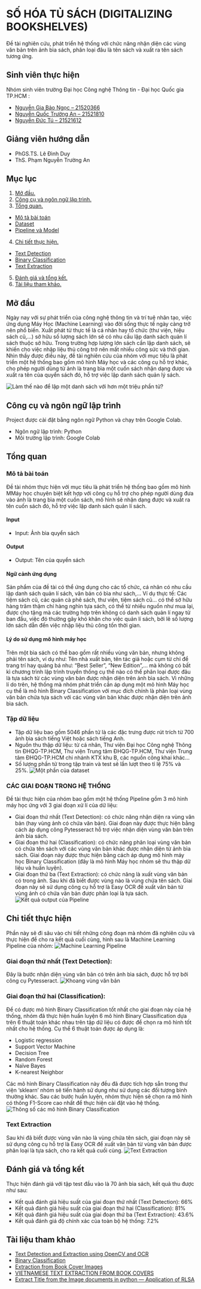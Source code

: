 
# SỐ HÓA TỦ SÁCH (DIGITALIZING BOOKSHELVES)

Đề tài nghiên cứu, phát triển hệ thống với chức năng nhận diện các vùng văn bản trên ảnh bìa sách, phân loại đâu là tên sách và  xuất ra tên sách tương ứng.


## Sinh viên thực hiện
Nhóm sinh viên trường Đại học Công nghệ Thông tin - Đại học Quốc gia TP.HCM :
- [Nguyễn Gia Bảo Ngọc – 21520366](https://github.com/ngbn111723)
- [Nguyễn Quốc Trường An – 21521810](https://github.com/nqtan1810)
- [Nguyễn Đức Tú – 21521612](https://github.com/Tund272)



## Giảng viên hướng dẫn
- PhGS.TS. Lê Đình Duy
- ThS. Phạm Nguyễn Trường An
## Mục lục
1. [ Mở đầu. ](#mở-đầu)
2. [ Công cụ và ngôn ngữ lập trình. ](#công-cụ-và-ngôn-ngữ-lập-trình)
3. [ Tổng quan. ](#tổng-quan)
- [ Mô tả bài toán ](#mô-tả-bài-toán)
- [ Dataset ](#dataset)
- [ Pipeline và Model ](#pipeline-và-model)
4. [ Chi tiết thực hiện. ](#chi-tiết-thực-hiện)
- [ Text Detection ](#text-detection)
- [ Binary Classification ](#binary-classification)
- [ Text Extraction ](#text-extraction)
5. [ Đánh giá và tổng kết. ](#đánh-giá-và-tổng-kết)
6. [ Tài liệu tham khảo. ](#tài-liệu-tham-khảo)


## Mở đầu
Ngày nay với sự phát triển của công nghệ thông tin và trí tuệ nhân tạo, việc ứng dụng Máy Học (Machine Learning) vào đời sống thực tế ngày càng trở nên phổ biến. Xuất phát từ thực tế là cá nhân hay tổ chức (thư viện, hiệu sách cũ,...) sở hữu số lượng sách lớn sẽ có nhu cầu lập danh sách quản lí sách thuộc sở hữu. Trong trường hợp lượng lớn sách cần lập danh sách, sẽ khiến cho việc nhập liệu thủ công trở nên mất nhiều công sức và thời gian. Nhìn thấy được điều này, đề tài nghiên cứu của nhóm với mục tiêu là phát triển một hệ thống bao gồm mô hình Máy học và các công cụ hỗ trợ khác, cho phép người dùng từ ảnh là trang bìa một cuốn sách nhận dạng được và xuất ra tên của quyển sách đó, hỗ trợ việc lập danh sách quản lý sách.

![Làm thế nào để lập một danh sách với hơn một triệu phần tử?](https://drive.google.com/uc?export=view&id=1pTW5GRaXK7S0HYJMJEtmDAJ4FQ52F7rS)



## Công cụ và ngôn ngữ lập trình

Project được cài đặt bằng ngôn ngữ Python và chạy trên Google Colab.
- Ngôn ngữ lập trình: Python
- Môi trường lập trình: Google Colab


## Tổng quan
### Mô tả bài toán
Đề tài nhóm thực hiện với mục tiêu là phát triển hệ thống bao gồm mô hình MMáy học chuyên biệt kết hợp với công cụ hỗ trợ cho phép người dùng đưa vào ảnh là trang bìa một cuốn sách, mô hình sẽ nhận dạng được và xuất ra tên cuốn sách đó, hỗ trợ việc lập danh sách quản lí sách.

#### Input
- Input: Ảnh bìa quyển sách

#### Output
- Output: Tên của quyển sách

#### Ngữ cảnh ứng dụng
Sản phẩm của đề tài có thể ứng dụng cho các tổ chức, cá nhân có nhu cầu lập danh sách quản lí sách, văn bản có bìa như sách,… Ví dụ thực tế: Các tiệm sách cũ, các quán cà phê sách, thư viện, tiệm sách cũ… có thể sở hữu hàng trăm thậm chí hàng nghìn tựa sách, có thể từ nhiều nguồn như mua lại, được cho tặng mà các trường hợp trên không có danh sách quản lí ngay từ ban đầu, việc đó thường gây khó khăn cho việc quản lí sách, bởi lẽ số lượng lớn sách dẫn đến việc nhập liệu thủ công tốn thời gian.

#### Lý do sử dụng mô hình máy học
Trên một bìa sách có thể bao gồm rất nhiều vùng văn bản, nhưng không phải tên sách, ví dụ như: Tên nhà xuất bản, tên tác giả hoặc cụm từ chỉ để trang trí hay quảng bá như: “Best Seller”, “New Edition”,... mà không có bất kì chương trình lập trình truyền thống cụ thể nào có thể phân loại được đâu là tựa sách từ các vùng văn bản được nhận diện trên ảnh bìa sách. Vì những lí do trên, hệ thống mà nhóm phát triển cần áp dụng một mô hình Máy học cụ thể là mô hình Binary Classification với mục đích chính là phân loại vùng văn bản chứa tựa sách với các vùng văn bản khác được nhận diện trên ảnh bìa sách.
### Tập dữ liệu
- Tập dữ liệu bao gồm 5046 phần tử là các đặc trưng được rút trích từ 700 ảnh bìa sách tiếng Việt hoặc sách tiếng Anh.
- Nguồn thu thập dữ liệu: từ cá nhân, Thư viện Đại học Công nghệ Thông tin ĐHQG-TP.HCM, Thư viện Trung tâm ĐHQG-TP.HCM, Thư viện Trung tâm ĐHQG-TP.HCM chi nhánh KTX khu B, các nguồn công khai khác... 
- Số lượng phần tử trong tập train và test sẽ lần lượt theo tỉ lệ 75% và 25%.
![Một phần của dataset](https://drive.google.com/uc?export=view&id=1K8kFzMt7Rq_WLAiOv93EkhTNxAUdgXPI)
### CÁC GIAI ĐOẠN TRONG HỆ THỐNG
Đề tài thực hiện của nhóm bao gồm một hệ thống Pipeline gồm 3 mô hình máy học ứng với 3 giai đoạn xử lí của dữ liệu: 
- Giai đoạn thứ nhất (Text Detection): có chức năng nhận diện ra vùng văn bản (hay vùng ảnh có chứa văn bản). Giai đoạn này được thực hiện bằng cách áp dụng công Pytesseract hỗ trợ việc nhận diện vùng văn bản trên ảnh bìa sách.
- Giai đoạn thứ hai (Classification): có chức năng phân loại vùng văn bản có chứa tên sách với các vùng văn bản khác được nhận diện từ ảnh bìa sách. Giai đoạn này được thực hiện bằng cách áp dụng mô hình máy học Binary Classification (đây là mô hình Máy học nhóm sẽ thu thập dữ liệu và huấn luyện).
- Giai đoạn thứ ba (Text Extraction): có chức năng là xuất vùng văn bản có trong ảnh. Sau khi đã biết được vùng nào là vùng chứa tên sách. Giai đoạn này sẽ sử dụng công cụ hỗ trợ là Easy OCR để xuất văn bản từ vùng ảnh có chứa văn bản được phân loại là tựa sách.
![Kết quả output của Pipeline](https://drive.google.com/uc?export=view&id=1g-AZ2dUmEhxeAcvGsMh5t4x3-3qN_LGo)


## Chi tiết thực hiện
Phần này sẽ đi sâu vào chi tiết những công đoạn mà nhóm đã nghiên cứu và thực hiện để cho ra kết quả cuối cùng, hình sau là Machine Learning Pipeline của nhóm:
![Machine Learning Pipeline](https://drive.google.com/uc?export=view&id=1f5EIJJpOaYcxq5MPhT5jsKaDmUSx_fIH)
### Giai đoạn thứ nhất (Text Detection):
Đây là bước nhận diện vùng văn bản có trên ảnh bìa sách, được hỗ trợ bởi công cụ Pytesseract.
![Khoang vùng văn bản](https://drive.google.com/uc?export=view&id=1GzStPu-1IpdEENrA4RzSkqtvSfVNcBVv)
### Giai đoạn thứ hai (Classification):
Để có được mô hình Binary Classification tốt nhất cho giai đoạn này của hệ thống, nhóm đã thực hiện huấn luyện 6 mô hình Binary Classification dựa trên 6 thuật toán khác nhau trên tập dữ liệu có được để chọn ra mô hình tốt nhất cho hệ thống. Cụ thể 6 thuật toán được áp dụng là:
- Logistic regression 
- Support Vector Machine 
- Decision Tree
- Random Forest 
- Naïve Bayes
- K-nearest Neighbor 
 
Các mô hình Binary Classification này đều đã được tích hợp sẵn trong thư viện ‘sklearn’ nhóm sẽ tiến hành sử dụng như sử dụng các đối tượng bình thường khác. Sau các bước huấn luyện, nhóm thực hiện sẽ chọn ra mô hình có thông F1-Score cao nhất để thực hiện cài đặt vào hệ thống.  
![Thông số các mô hình Binary Classification](https://drive.google.com/uc?export=view&id=1j8IHCbA3nrW4Ql9k36Be4n-uY8zPzw5E)

### Text Extraction
Sau khi đã biết được vùng văn  nào là vùng chứa tên sách, giai đoạn này sẽ sử dụng công cụ hỗ trợ là Easy OCR để xuất văn bản từ vùng văn bản được phân loại là tựa sách, cho ra kết quả cuối cùng.
![Text Extraction](https://drive.google.com/uc?export=view&id=1AK956UcxIrKf6zAlutw4_Lcm2v-5Rs2c)

## Đánh giá và tổng kết
Thực hiện đánh giá với tập test đầu vào là 70 ảnh bìa sách, kết quả thu được như sau:
- Kết quả đánh giá hiệu suất của giai đoạn thứ nhất (Text Detection): 66%
- Kết quả đánh giá hiệu suất của giai đoạn thứ hai (Classification): 81%
- Kết quả đánh giá hiệu suất của giai đoạn thứ ba (Text Extraction): 43.6%
- Kết quả đánh giá độ chính xác của toàn bộ hệ thống: 7.2%
## Tài liệu tham khảo
- [Text Detection and Extraction using OpenCV and OCR](https://www.geeksforgeeks.org/text-detection-and-extraction-using-opencv-and-ocr/amp/?fbclid=IwAR158PXv1lY__2vw2dfHXbhorWqO-WnoYhJzgbU1vOckgnh-Hjjn5-jrz1Y)
- [Binary Classification](https://www.learndatasci.com/glossary/binary-classification/?fbclid=IwAR3QBvsHXBle5sFrntfTgwZWrWAIWAWtOYSfJxBjZ42DCkPuQ_RSO5zADoY)
- [Extraction from Book Cover Images](https://www.researchgate.net/publication/271130671_Title_Extraction_from_Book_Cover_Images_Using_Histogram_of_Oriented_Gradients_and_Color_Information?fbclid=IwAR1QwvQfhpLMCkLiPm6KAkUS-syQb0MDBDG9QuDznKQTP4EowBXQmWz5f-4)
- [VIETNAMESE TEXT EXTRACTION FROM BOOK COVERS](https://www.researchgate.net/publication/339359700_VIETNAMESE_TEXT_EXTRACTION_FROM_BOOK_COVERS?fbclid=IwAR0DPQxXAb1Fwq6w89Geon_mM7ILWA1ny90abGoQiRmU6iW4P9hRtrYQKBk)
- [Extract Title from the Image documents in python — Application of RLSA](https://vasista.medium.com/extract-title-from-the-image-documents-in-python-application-of-rlsa-58f91237901f)

